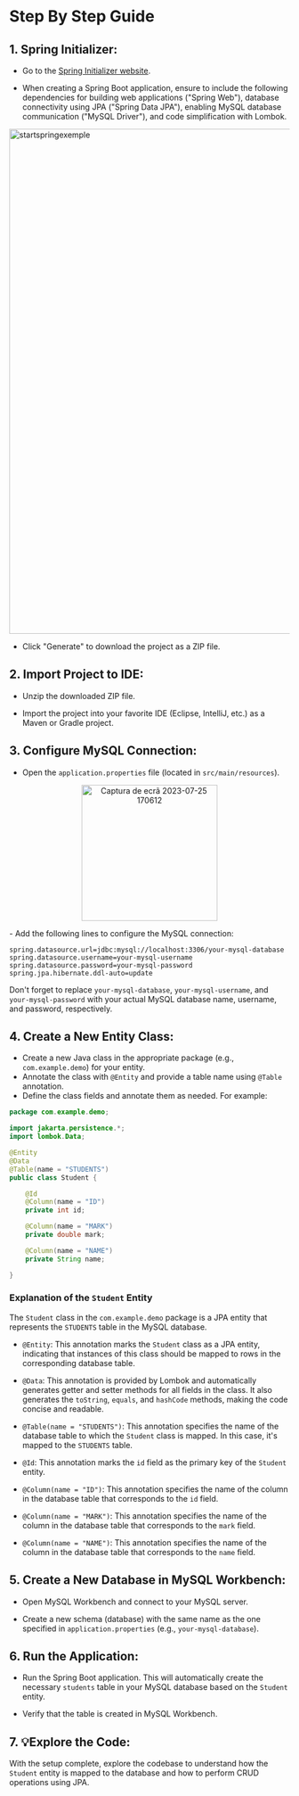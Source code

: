 # Step By Step Guide

## 1. Spring Initializer:

- Go to the <a href="https://start.spring.io/" target="_blank">Spring Initializer website</a>.
  
- When creating a Spring Boot application, ensure to include the following dependencies for building web applications ("Spring Web"), database connectivity using JPA ("Spring Data JPA"), enabling MySQL database communication ("MySQL Driver"), and code simplification with Lombok.

<img width="906" alt="startspringexemple" src="https://github.com/Guigaga/spring-boot-mysql-connection-example/assets/109106000/786bedc1-1847-4ede-9889-9f33e1150f00">

- Click "Generate" to download the project as a ZIP file.

## 2. Import Project to IDE:

- Unzip the downloaded ZIP file.
  
- Import the project into your favorite IDE (Eclipse, IntelliJ, etc.) as a Maven or Gradle project.

## 3. Configure MySQL Connection:

- Open the `application.properties` file (located in `src/main/resources`).

<p align="center">
<img width="244" alt="Captura de ecrã 2023-07-25 170612" src="https://github.com/Guigaga/spring-boot-mysql-connection-example/assets/109106000/dbd3cf52-a804-4ef4-8719-6fbeb3d55155">
</p>
- Add the following lines to configure the MySQL connection:

```properties
spring.datasource.url=jdbc:mysql://localhost:3306/your-mysql-database
spring.datasource.username=your-mysql-username
spring.datasource.password=your-mysql-password
spring.jpa.hibernate.ddl-auto=update
```
Don't forget to replace `your-mysql-database`, `your-mysql-username`, and `your-mysql-password` with your actual MySQL database name, username, and password, respectively.

## 4. Create a New Entity Class:

- Create a new Java class in the appropriate package (e.g., `com.example.demo`) for your entity.
- Annotate the class with `@Entity` and provide a table name using `@Table` annotation.
- Define the class fields and annotate them as needed. For example:

```java
package com.example.demo;

import jakarta.persistence.*;
import lombok.Data;

@Entity
@Data
@Table(name = "STUDENTS")
public class Student {

    @Id
    @Column(name = "ID")
    private int id;

    @Column(name = "MARK")
    private double mark;

    @Column(name = "NAME")
    private String name;

}

```


### Explanation of the `Student` Entity

The `Student` class in the `com.example.demo` package is a JPA entity that represents the `STUDENTS` table in the MySQL database.

- `@Entity`: This annotation marks the `Student` class as a JPA entity, indicating that instances of this class should be mapped to rows in the corresponding database table.

- `@Data`: This annotation is provided by Lombok and automatically generates getter and setter methods for all fields in the class. It also generates the `toString`, `equals`, and `hashCode` methods, making the code concise and readable.

- `@Table(name = "STUDENTS")`: This annotation specifies the name of the database table to which the `Student` class is mapped. In this case, it's mapped to the `STUDENTS` table.

- `@Id`: This annotation marks the `id` field as the primary key of the `Student` entity.

- `@Column(name = "ID")`: This annotation specifies the name of the column in the database table that corresponds to the `id` field.

- `@Column(name = "MARK")`: This annotation specifies the name of the column in the database table that corresponds to the `mark` field.

- `@Column(name = "NAME")`: This annotation specifies the name of the column in the database table that corresponds to the `name` field.

## 5. Create a New Database in MySQL Workbench:

- Open MySQL Workbench and connect to your MySQL server.
  
- Create a new schema (database) with the same name as the one specified in `application.properties` (e.g., `your-mysql-database`).

## 6. Run the Application:

- Run the Spring Boot application. This will automatically create the necessary `students` table in your MySQL database based on the `Student` entity.
  
- Verify that the table is created in MySQL Workbench.

## 7. 💡Explore the Code:

With the setup complete, explore the codebase to understand how the `Student` entity is mapped to the database and how to perform CRUD operations using JPA.

